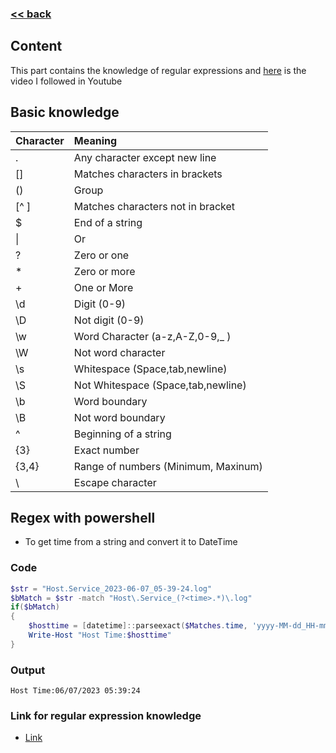 ###  [<< back](./index.md)
## Content

  This part contains the knowledge of regular expressions and [here](https://www.youtube.com/watch?v=sa-TUpSx1JA) is the video I followed in Youtube
  
## Basic knowledge

| Character | Meaning 
| :----  | :---- 
| .  |  Any character except new line    
|[]  |  Matches characters in brackets  
| () |    Group  
|[^ ] |   Matches characters not in bracket  
|  $  |   End of a string  
|  \| |   Or
|  ?  |   Zero or one
|  *  |   Zero or more
|  +  |   One or More
| \d  |    Digit (0-9)
| \D   |   Not digit (0-9)
| \w   |   Word Character (a-z,A-Z,0-9,_ )
| \W  |   Not word character  
| \s  |   Whitespace (Space,tab,newline)  
| \S  |   Not Whitespace (Space,tab,newline)   
| \b  |   Word boundary 
| \B  |   Not word boundary 
| ^  |   Beginning of a string 
| {3}  |   Exact number
| {3,4}  | Range of numbers (Minimum, Maxinum)
| \ |  Escape character

## Regex with powershell
- To get time from a string and convert it to DateTime
### Code
``` powershell
$str = "Host.Service_2023-06-07_05-39-24.log"
$bMatch = $str -match "Host\.Service_(?<time>.*)\.log"
if($bMatch)
{
    $hosttime = [datetime]::parseexact($Matches.time, 'yyyy-MM-dd_HH-mm-ss', $null)
    Write-Host "Host Time:$hosttime"  
}
```
### Output
``` 
Host Time:06/07/2023 05:39:24
```
### Link for regular expression knowledge 
- [Link](https://en.wikipedia.org/wiki/Regular_expression)
